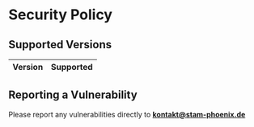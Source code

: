 # Security Policy

## Supported Versions

| Version | Supported          |
| ------- | ------------------ |

## Reporting a Vulnerability

Please report any vulnerabilities directly to **kontakt@stam-phoenix.de**
